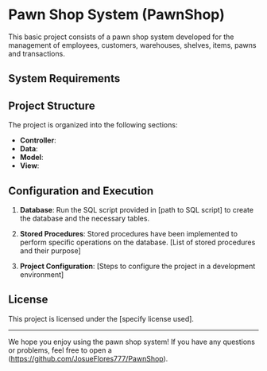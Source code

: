 # Pawn Shop System (PawnShop)

This basic project consists of a pawn shop system developed for the management of employees, customers, warehouses, shelves, items, pawns and transactions.

## System Requirements

## Project Structure

The project is organized into the following sections:

- **Controller**:
- **Data**:
- **Model**:
- **View**:

## Configuration and Execution

1. **Database**: Run the SQL script provided in [path to SQL script] to create the database and the necessary tables.

2. **Stored Procedures**: Stored procedures have been implemented to perform specific operations on the database. [List of stored procedures and their purpose]

3. **Project Configuration**: [Steps to configure the project in a development environment]


## License

This project is licensed under the [specify license used].

---

We hope you enjoy using the pawn shop system! If you have any questions or problems, feel free to open a (https://github.com/JosueFlores777/PawnShop).
